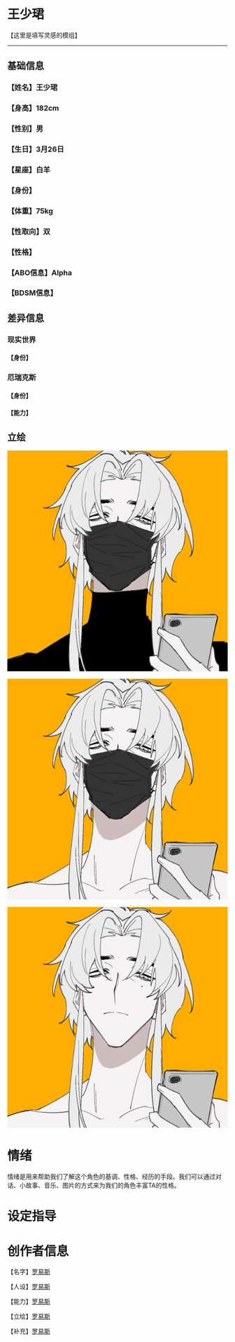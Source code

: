 # 王少珺

【这里是填写灵感的模组】

---

## 基础信息

### 【姓名】王少珺

### 【身高】182cm

### 【性别】男

### 【生日】3月26日

### 【星座】白羊

### 【身份】

### 【体重】75kg

### 【性取向】双

### 【性格】

### 【ABO信息】Alpha

### 【BDSM信息】

## 差异信息

### 现实世界

#### 【身份】

#### 

### 厄瑞克斯

#### 【身份】

#### 【能力】

## 立绘

![立绘](王少珺_衣服.png)

![立绘](王少珺_口罩.png)

![立绘](王少珺.png)



# 情绪

情绪是用来帮助我们了解这个角色的基调、性格、经历的手段。我们可以通过对话、小故事、音乐、图片的方式来为我们的角色丰富TA的性格。

# 设定指导

# 创作者信息

【名字】[罗易斯](http://wpa.qq.com/msgrd?v=3&uin=731984870&site=qq&menu=yes)

【人设】[罗易斯](http://wpa.qq.com/msgrd?v=3&uin=731984870&site=qq&menu=yes)

【能力】[罗易斯](http://wpa.qq.com/msgrd?v=3&uin=731984870&site=qq&menu=yes)

【立绘】[罗易斯](http://wpa.qq.com/msgrd?v=3&uin=731984870&site=qq&menu=yes)

【补充】[罗易斯](http://wpa.qq.com/msgrd?v=3&uin=1651786541&site=qq&menu=yes)

